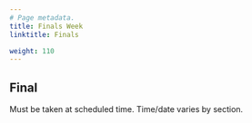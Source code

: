 ```yaml
---
# Page metadata.
title: Finals Week
linktitle: Finals

weight: 110
---
```


## Final

Must be taken at scheduled time. Time/date varies by section.

